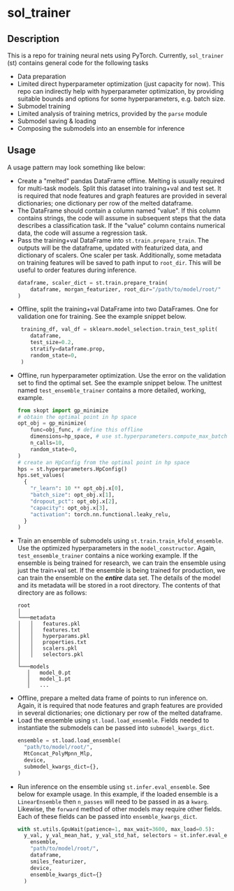# sol_trainer
## Description
This is a repo for training neural nets using PyTorch. Currently, `sol_trainer` (st) contains general code for the following tasks
- Data preparation
- Limited direct hyperparameter optimization (just capacity for now). This repo can indirectly help with hyperparameter optimization, by providing suitable bounds and options for some hyperparameters, e.g. batch size.
- Submodel training
- Limited analysis of training metrics, provided by the `parse` module
- Submodel saving & loading
- Composing the submodels into an ensemble for inference
## Usage
A usage pattern may look something like below:
- Create a "melted" pandas DataFrame offline. Melting is usually required for multi-task models. Split this dataset into training+val and test set. It is required that node features and graph features are provided in several dictionaries; one dictionary per row of the melted dataframe.
- The DataFrame should contain a column named "value". If this column contains strings, the code will assume in subsequent steps that the data describes a classification task. If the "value" column contains numerical data, the code will assume a regression task.
- Pass the training+val DataFrame into `st.train.prepare_train`. The outputs will be the dataframe, updated with featurized data, and dictionary of scalers. One scaler per task. Additionally, some metadata on training features will be saved to path input to `root_dir`. This will be useful to order features during inference.
  ```python    
  dataframe, scaler_dict = st.train.prepare_train(
      dataframe, morgan_featurizer, root_dir="/path/to/model/root/"
  )
  ```
- Offline, split the training+val DataFrame into two DataFrames. One for validation one for training. See the example snippet below.
  ```python    
   training_df, val_df = sklearn.model_selection.train_test_split(
      dataframe,
      test_size=0.2,
      stratify=dataframe.prop,
      random_state=0,        
   )
  ```
- Offline, run hyperparameter optimization. Use the error on the validation set to find the optimal set. See the example snippet below. The unittest named `test_ensemble_trainer` contains a more detailed, working, example.
  ```python    
  from skopt import gp_minimize
  # obtain the optimal point in hp space
  opt_obj = gp_minimize(
      func=obj_func, # define this offline
      dimensions=hp_space, # use st.hyperparameters.compute_max_batch to help compute hp_space
      n_calls=10,
      random_state=0,
  )
  # create an HpConfig from the optimal point in hp space
  hps = st.hyperparameters.HpConfig()
  hps.set_values(
    {
      "r_learn": 10 ** opt_obj.x[0],
      "batch_size": opt_obj.x[1],
      "dropout_pct": opt_obj.x[2],
      "capacity": opt_obj.x[3],
      "activation": torch.nn.functional.leaky_relu,
    }
  )
  ```
- Train an ensemble of submodels using `st.train.train_kfold_ensemble`. Use the optimized hyperparameters in the `model_constructor`. Again, `test_ensemble_trainer` contains a nice working example. If the ensemble is being trained for research, we can train the ensemble using just the train+val set. If the ensemble is being trained for production, we can train the ensemble on the ***entire*** data set. The details of the model and its metadata will be stored in a root directory. The contents of that directory are as follows:
   ```
  root
  │
  └───metadata
  │   │   features.pkl
  │   │   features.txt
  │   │   hyperparams.pkl
  │   │   properties.txt
  │   │   scalers.pkl
  │   │   selectors.pkl
  │   
  └───models
      │   model_0.pt
      │   model_1.pt
      │   ...
  ```
- Offline, prepare a melted data frame of points to run inference on. Again, it is required that node features and graph features are provided in several dictionaries; one dictionary per row of the melted dataframe.
- Load the ensemble using `st.load.load_ensemble`. Fields needed to instantiate the submodels can be passed into `submodel_kwargs_dict`.
  ```python
  ensemble = st.load.load_ensemble(
    "path/to/model/root/",
    MtConcat_PolyMpnn_Mlp,
    device,
    submodel_kwargs_dict={},
  )
  ```
- Run inference on the ensemble using `st.infer.eval_ensemble`. See below for example usage. In this example, if the loaded ensemble is a `LinearEnsemble` then `n_passes` will need to be passed in as a `kwarg`. Likewise, the `forward` method of other models may require other fields. Each of these fields can be passed into `ensemble_kwargs_dict`.
  ```python
  with st.utils.GpuWait(patience=1, max_wait=3600, max_load=0.5):
    y_val, y_val_mean_hat, y_val_std_hat, selectors = st.infer.eval_ensemble(
      ensemble,
      "path/to/model/root/",
      dataframe,
      smiles_featurizer,
      device,
      ensemble_kwargs_dict={}
    )
  ```
